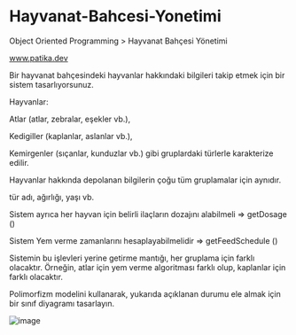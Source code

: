 # Hayvanat-Bahcesi-Yonetimi
Object Oriented Programming > Hayvanat Bahçesi Yönetimi

www.patika.dev

Bir hayvanat bahçesindeki hayvanlar hakkındaki bilgileri takip etmek için bir sistem tasarlıyorsunuz.

Hayvanlar:

Atlar (atlar, zebralar, eşekler vb.),

Kedigiller (kaplanlar, aslanlar vb.),

Kemirgenler (sıçanlar, kunduzlar vb.) gibi gruplardaki türlerle karakterize edilir.

Hayvanlar hakkında depolanan bilgilerin çoğu tüm gruplamalar için aynıdır.

tür adı, ağırlığı, yaşı vb.

Sistem ayrıca her hayvan için belirli ilaçların dozajını alabilmeli => getDosage ()

Sistem Yem verme zamanlarını hesaplayabilmelidir => getFeedSchedule ()

Sistemin bu işlevleri yerine getirme mantığı, her gruplama için farklı olacaktır. Örneğin, atlar için yem verme algoritması farklı olup, kaplanlar için farklı olacaktır.

Polimorfizm modelini kullanarak, yukarıda açıklanan durumu ele almak için bir sınıf diyagramı tasarlayın.

![image](https://user-images.githubusercontent.com/123991935/228286228-d5b2586a-6d74-4ff8-bb9b-9cfff5ac1052.png)
